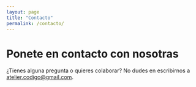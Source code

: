 ```yaml
---
layout: page
title: "Contacto"
permalink: /contacto/
---
```


# Ponete en contacto con nosotras

¿Tienes alguna pregunta o quieres colaborar? No dudes en escribirnos a [atelier.codigo@gmail.com](mailto:atelier.codigo@gmail.com).

